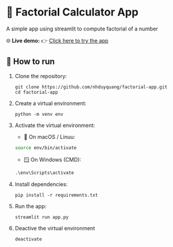 # 🎯 Factorial Calculator App

A simple app using streamlit to compute factorial of a number

🌐 **Live demo:** 👉 [Click here to try the app](https://factorial-calculator-app.streamlit.app/)

## 🚀 How to run
1. Clone the repository:
    ```terminal
    git clone https://github.com/nhduyquang/factorial-app.git
    cd factorial-app
    ```

2. Create a virtual environment:
    ```terminal
    python -m venv env
    ```

3. Activate the virtual environment:
    - 🐧 On macOS / Linuu:
    ```bash
    source env/bin/activate
    ```

    - 🪟 On Windows (CMD):
    ```cmd
    .\env\Scripts\activate
    ```
    
4. Install dependencies:
    ```terminal
    pip install -r requirements.txt
    ```

5. Run the app:
    ```terminal
    streamlit run app.py
    ```

6. Deactive the virtual environment
    ```terminal
    deactivate
    ```
